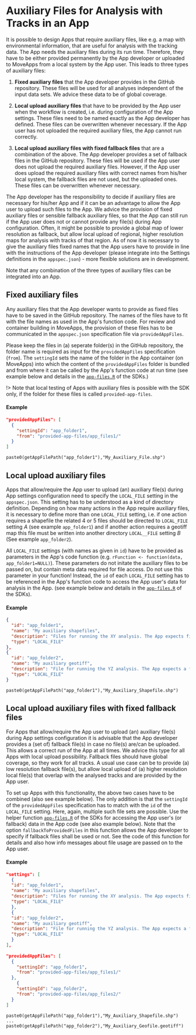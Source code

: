 # Auxiliary Files for Analysis with Tracks in an App

It is possible to design Apps that require auxiliary files, like e.g. a map with environmental information, that are useful for analysis with the tracking data. The App needs the auxiliary files during its run time. Therefore, they have to be either provided permanently by the App developer or uploaded to MoveApps from a local system by the App user. This leads to three types of auxiliary files:

 1. **Fixed auxiliary files** that the App developer provides in the GitHub repository. These files will be used for all analyses independent of the input data sets. We advice these data to be of global coverage.

 2. **Local upload auxiliary files** that have to be provided by the App user when the workflow is created, i.e. during configuration of the App settings. These files need to be named exactly as the App developer has defined. These files can be overwritten whenever necessary. If the App user has not uploaded the required auxiliary files, the App cannot run correctly.

 3. **Local upload auxiliary files with fixed fallback files** that are a combination of the above. The App developer provides a set of fallback files in the GitHub repository. These files will be used if the App user does not upload the required auxiliary files. However, if the App user does upload the required auxiliary files with correct names from his/her local system, the fallback files are not used, but the uploaded ones. These files can be overwritten whenever necessary.
 
The App developer has the responsibility to decide if auxiliary files are necessary for his/her App and if it can be an advantage to allow the App user to upload such files to the App. We advice the provision of fixed auxiliary files or sensible fallback auxiliary files, so that the App can still run if the App user does not or cannot provide any file(s) during App configuration. Often, it might be possible to provide a global map of lower resolution as fallback, but allow local upload of regional, higher resolution maps for analysis with tracks of that region. As of now it is necessary to give the auxiliary files fixed names that the App users have to provide in line with the instructions of the App developer (please integrate into the Settings definitions in the `appspec.json`) - more flexible solutions are in development.
 
Note that any combination of the three types of auxiliary files can be integrated into an App.


## Fixed auxiliary files

Any auxiliary files that the App developer wants to provide as fixed files have to be saved in the GitHub repository. The names of the files have to fit with the file names as used in the App's function code. For review and container building in MoveApps, the provision of these files has to be communicated in the `appspec.json` specification file via `providedAppFiles`.
 
Please keep the files in (a) seperate folder(s) in the GitHub repository, the folder name is required as input for the `providedAppFiles` specification (`from`). The `settingId` sets the name of the folder in the App container (on MoveApps) into which the content of the `providedAppFiles` folder is bundled and from where it can be called by the App's function code at run time (see example below and details in the [`app-files.R`](https://github.com/movestore/Template_R_Function_App/blob/master/src/io/app_files.R) of the SDKs.) 

!> Note that local testing of Apps with auxiliary files is possible with the SDK only, if the folder for these files is called `provided-app-files`. 

#### Example

```appspec.json
"providedAppFiles": [
  {
    "settingId": "app_folder1",
    "from": "provided-app-files/app_files1/"
  }
]
```

```App code
paste0(getAppFilePath("app_folder1"),"My_Auxiliary_File.shp")
```

## Local upload auxiliary files

Apps that allow/require the App user to upload (an) auxiliary file(s) during App settings configuration need to specify the `LOCAL_FILE` setting in the `appspec.json`. This setting has to be understood as a kind of directory definition. Depending on how many actions in the App require auxiliary files, it is necessary to define more than one `LOCAL_FILE` setting, i.e. if one action requires a shapefile the related 4 or 5 files should be directed to `LOCAL_FILE` setting _A_ (see example `app_folder1`) and if another action requires a geotiff map this file must be written into another directory `LOCAL__FILE` setting _B_ (See example `app_folder2`). 

All `LOCAL_FILE` settings (with names as given in `id`) have to be provided as parameters in the App's code function (e.g. `rFunction <- function(data, app_folder1=NULL)`). These parameters do not initate the auxiliary files to be passed on, but contain meta data required for file access. Do not use this parameter in your function! Instead, the `id` of each `LOCAL_FILE` setting has to be referenced in the App's function code to access the App user's data for analysis in the App. (see example below and details in the [`app-files.R`](https://github.com/movestore/Template_R_Function_App/blob/master/src/io/app_files.R) of the SDKs).

#### Example

```appspec.json
{
  "id": "app_folder1",
  "name": "My auxiliary shapefiles",
  "description": "Files for running the XY analysis. The App expects files with the exact names: 1. `My_Auxiliary_Shapefile.cpg`, 2. `My_Auxiliary_Shapefile.dbf`, 3. `My_Auxiliary_Shapefile.prj`, 4. `My_Auxiliary_Shapefile.shp`, 5. `My_Auxiliary_Shapefile.shx`.",
  "type": "LOCAL_FILE"
},
{
  "id": "app_folder2",
  "name": "My auxiliary geotiff",
  "description": "File for running the YZ analysis. The App expects a file with the exact name: `My_Auxiliary_Geofile.geotiff`.",
  "type": "LOCAL_FILE"
}
```

```App code
paste0(getAppFilePath("app_folder1"),"My_Auxiliary_Shapefile.shp")
```

## Local upload auxiliary files with fixed fallback files

For Apps that allow/require the App user to upload (an) auxiliary file(s) during App settings configuration it is advisable that the App developer provides a (set of) fallback file(s) in case no file(s) are/can be uploaded. This allows a correct run of the App at all times. We advice this type for all Apps with local upload possibility. Fallback files should have global coverage, so they work for all tracks. A usual use case can be to provide (a) low resolution fallback file(s), but allow local upload of (a) higher resolution local file(s) that overlap with the analysed tracks and are provided by the App user. 

To set up Apps with this functionality, the above two cases have to be combined (also see example below). The only addition is that the `settingId` of the `providedAppFiles` specification has to match with the `id` of the `LOCAL_FILE` setting. Here, again, multiple such file sets are possible. Use the helper function [`app-files.R`](https://github.com/movestore/Template_R_Function_App/blob/master/src/io/app_files.R) of the SDKs for accessing the App user's (or fallback) data in the App code (see also example below). Note that the option `fallbackToProvidedFiles` in this function allows the App developer to specify if fallback files shall be used or not. See the code of this function for details and also how info messages about file usage are passed on to the App user.

#### Example

```appspec.json
"settings": [
  {
  "id": "app_folder1",
  "name": "My auxiliary shapefiles",
  "description": "Files for running the XY analysis. The App expects files with the exact names: 1. `My_Auxiliary_Shapefile.cpg`, 2. `My_Auxiliary_Shapefile.dbf`, 3. `My_Auxiliary_Shapefile.prj`, 4. `My_Auxiliary_Shapefile.shp`, 5. `My_Auxiliary_Shapefile.shx`.",
  "type": "LOCAL_FILE"
  },
  {
  "id": "app_folder2",
  "name": "My auxiliary geotiff",
  "description": "File for running the YZ analysis. The App expects a file with the exact name: `My_Auxiliary_Geofile.geotiff`.",
  "type": "LOCAL_FILE"
  }
],
  
"providedAppFiles": [
  {
    "settingId": "app_folder1",
    "from": "provided-app-files/app_files1/"
  },
    {
    "settingId": "app_folder2",
    "from": "provided-app-files/app_files2/"
  }
]
```

```App code
paste0(getAppFilePath("app_folder1"),"My_Auxiliary_Shapefile.shp")
...
paste0(getAppFilePath("app_folder2"),"My_Auxiliary_Geofile.geotiff")
```